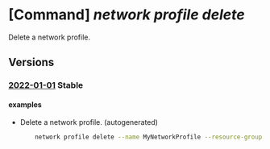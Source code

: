 # [Command] _network profile delete_

Delete a network profile.

## Versions

### [2022-01-01](/Resources/mgmt-plane/L3N1YnNjcmlwdGlvbnMve30vcmVzb3VyY2Vncm91cHMve30vcHJvdmlkZXJzL21pY3Jvc29mdC5uZXR3b3JrL25ldHdvcmtwcm9maWxlcy97fQ==/2022-01-01.xml) **Stable**

<!-- mgmt-plane /subscriptions/{}/resourcegroups/{}/providers/microsoft.network/networkprofiles/{} 2022-01-01 -->

#### examples

- Delete a network profile. (autogenerated)
    ```bash
        network profile delete --name MyNetworkProfile --resource-group MyResourceGroup
    ```
